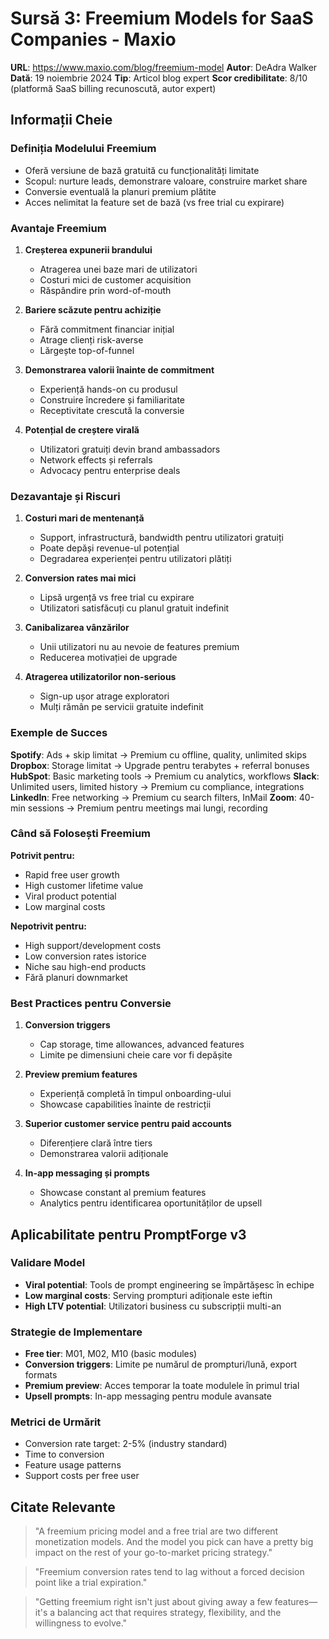 # Sursă 3: Freemium Models for SaaS Companies - Maxio

**URL**: https://www.maxio.com/blog/freemium-model
**Autor**: DeAdra Walker
**Dată**: 19 noiembrie 2024
**Tip**: Articol blog expert
**Scor credibilitate**: 8/10 (platformă SaaS billing recunoscută, autor expert)

## Informații Cheie

### Definiția Modelului Freemium
- Oferă versiune de bază gratuită cu funcționalități limitate
- Scopul: nurture leads, demonstrare valoare, construire market share
- Conversie eventuală la planuri premium plătite
- Acces nelimitat la feature set de bază (vs free trial cu expirare)

### Avantaje Freemium

1. **Creșterea expunerii brandului**
   - Atragerea unei baze mari de utilizatori
   - Costuri mici de customer acquisition
   - Răspândire prin word-of-mouth

2. **Bariere scăzute pentru achiziție**
   - Fără commitment financiar inițial
   - Atrage clienți risk-averse
   - Lărgește top-of-funnel

3. **Demonstrarea valorii înainte de commitment**
   - Experiență hands-on cu produsul
   - Construire încredere și familiaritate
   - Receptivitate crescută la conversie

4. **Potențial de creștere virală**
   - Utilizatori gratuiți devin brand ambassadors
   - Network effects și referrals
   - Advocacy pentru enterprise deals

### Dezavantaje și Riscuri

1. **Costuri mari de mentenanță**
   - Support, infrastructură, bandwidth pentru utilizatori gratuiți
   - Poate depăși revenue-ul potențial
   - Degradarea experienței pentru utilizatori plătiți

2. **Conversion rates mai mici**
   - Lipsă urgență vs free trial cu expirare
   - Utilizatori satisfăcuți cu planul gratuit indefinit

3. **Canibalizarea vânzărilor**
   - Unii utilizatori nu au nevoie de features premium
   - Reducerea motivației de upgrade

4. **Atragerea utilizatorilor non-serious**
   - Sign-up ușor atrage exploratori
   - Mulți rămân pe servicii gratuite indefinit

### Exemple de Succes

**Spotify**: Ads + skip limitat → Premium cu offline, quality, unlimited skips
**Dropbox**: Storage limitat → Upgrade pentru terabytes + referral bonuses
**HubSpot**: Basic marketing tools → Premium cu analytics, workflows
**Slack**: Unlimited users, limited history → Premium cu compliance, integrations
**LinkedIn**: Free networking → Premium cu search filters, InMail
**Zoom**: 40-min sessions → Premium pentru meetings mai lungi, recording

### Când să Folosești Freemium

**Potrivit pentru:**
- Rapid free user growth
- High customer lifetime value
- Viral product potential
- Low marginal costs

**Nepotrivit pentru:**
- High support/development costs
- Low conversion rates istorice
- Niche sau high-end products
- Fără planuri downmarket

### Best Practices pentru Conversie

1. **Conversion triggers**
   - Cap storage, time allowances, advanced features
   - Limite pe dimensiuni cheie care vor fi depășite

2. **Preview premium features**
   - Experiență completă în timpul onboarding-ului
   - Showcase capabilities înainte de restricții

3. **Superior customer service pentru paid accounts**
   - Diferențiere clară între tiers
   - Demonstrarea valorii adiționale

4. **In-app messaging și prompts**
   - Showcase constant al premium features
   - Analytics pentru identificarea oportunităților de upsell

## Aplicabilitate pentru PromptForge v3

### Validare Model
- **Viral potential**: Tools de prompt engineering se împărtășesc în echipe
- **Low marginal costs**: Serving prompturi adiționale este ieftin
- **High LTV potential**: Utilizatori business cu subscripții multi-an

### Strategie de Implementare
- **Free tier**: M01, M02, M10 (basic modules)
- **Conversion triggers**: Limite pe numărul de prompturi/lună, export formats
- **Premium preview**: Acces temporar la toate modulele în primul trial
- **Upsell prompts**: In-app messaging pentru module avansate

### Metrici de Urmărit
- Conversion rate target: 2-5% (industry standard)
- Time to conversion
- Feature usage patterns
- Support costs per free user

## Citate Relevante

> "A freemium pricing model and a free trial are two different monetization models. And the model you pick can have a pretty big impact on the rest of your go-to-market pricing strategy."

> "Freemium conversion rates tend to lag without a forced decision point like a trial expiration."

> "Getting freemium right isn't just about giving away a few features—it's a balancing act that requires strategy, flexibility, and the willingness to evolve."

